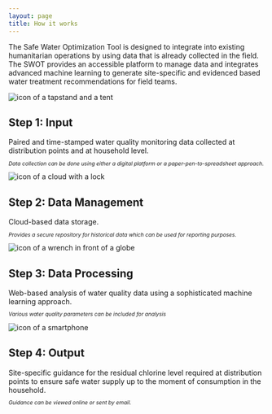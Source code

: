 ```yaml
---
layout: page
title: How it works
---
```


The Safe Water Optimization Tool is designed to integrate into existing humanitarian operations by using data that is already collected in the field. The SWOT provides an accessible platform to manage data and integrates advanced machine learning to generate site-specific and evidenced based water treatment recommendations for field teams.

<div class="workflow-container">
      <div class="workflow-item icon">
<img class="workflow-icon" src="{{ site.baseurl }}/public/images/Input_tent_and_tapstand_SWOT.png" alt="icon of a tapstand and a tent">
     </div>
    <div class="workflow-item">
<h2>Step 1: Input</h2>
Paired and time-stamped water quality monitoring data collected at distribution points and at household level.<br>
<p style="font-size:75%"><i>Data collection can be done using either a digital platform or a paper-pen-to-spreadsheet approach.</i></p>
      </div>
<div class="workflow-item icon">
<img class="workflow-icon" src="{{ site.baseurl }}/public/images/DataManagement_SWOT.png" alt="icon of a cloud with a lock">
</div>
    <div class="workflow-item">
<h2>Step 2: Data Management</h2>
Cloud-based data storage.<br>
      <p style="font-size:75%"><i>Provides a secure repository for historical data which can be used for reporting purposes.</i></p>
      </div>
<div class="workflow-item icon"><img class="workflow-icon" src="{{ site.baseurl }}/public/images/Data_Processing_SWOT_80x80.png" alt="icon of a wrench in front of a globe"></div>
<div class="workflow-item">
<h2>Step 3: Data Processing</h2>
Web-based analysis of water quality data using a sophisticated machine learning approach.<br>
      <p style="font-size:75%"><i>Various water quality parameters can be included for analysis</i></p>
</div>
   <div class="workflow-item icon"><img class="workflow-icon" src="{{ site.baseurl }}/public/images/Output_SWOT_NoFill.png" alt="icon of a smartphone"></div>
    <div class="workflow-item">
<h2>Step 4: Output</h2>
Site-specific guidance for the residual chlorine level required at distribution points to ensure safe water supply up to the moment of consumption in the household.<br>
<p style="font-size:75%"><i>Guidance can be viewed online or sent by email.</i></p>
</div>
    </div>
